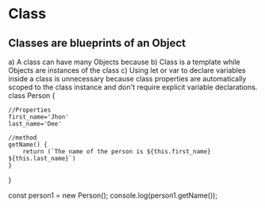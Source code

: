# Class
## Classes are blueprints of an Object
a) A class can have many Objects because
b) Class is a template while Objects are instances of the class
c) Using let or var to declare variables inside a class is unnecessary because class
properties are automatically scoped to the class instance and don't require explicit
variable declarations.
class Person {

    //Properties
    first_name='Jhon'
    last_name='Dee'

    //method
    getName() {
        return (`The name of the person is ${this.first_name} ${this.last_name}`)
    }
}

const person1 = new Person();
console.log(person1.getName());

